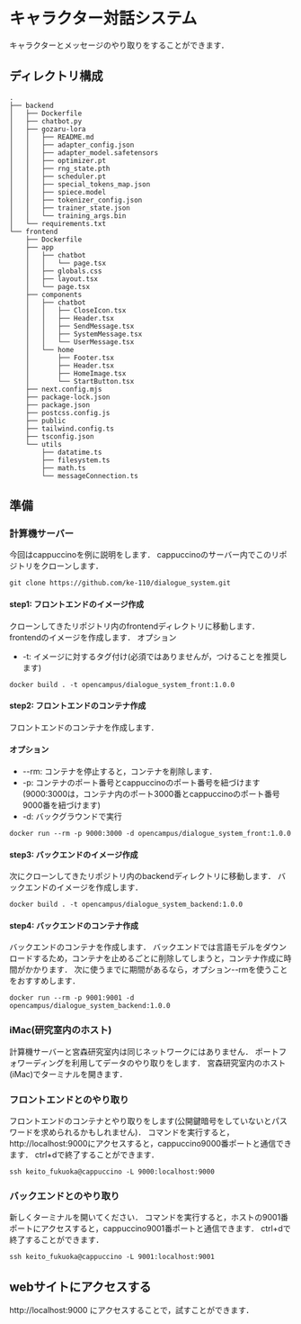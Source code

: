 # キャラクター対話システム
キャラクターとメッセージのやり取りをすることができます．

## ディレクトリ構成
```
.
├── backend
│   ├── Dockerfile
│   ├── chatbot.py
│   ├── gozaru-lora
│   │   ├── README.md
│   │   ├── adapter_config.json
│   │   ├── adapter_model.safetensors
│   │   ├── optimizer.pt
│   │   ├── rng_state.pth
│   │   ├── scheduler.pt
│   │   ├── special_tokens_map.json
│   │   ├── spiece.model
│   │   ├── tokenizer_config.json
│   │   ├── trainer_state.json
│   │   └── training_args.bin
│   └── requirements.txt
└── frontend
    ├── Dockerfile
    ├── app
    │   ├── chatbot
    │   │   └── page.tsx
    │   ├── globals.css
    │   ├── layout.tsx
    │   └── page.tsx
    ├── components
    │   ├── chatbot
    │   │   ├── CloseIcon.tsx
    │   │   ├── Header.tsx
    │   │   ├── SendMessage.tsx
    │   │   ├── SystemMessage.tsx
    │   │   └── UserMessage.tsx
    │   └── home
    │       ├── Footer.tsx
    │       ├── Header.tsx
    │       ├── HomeImage.tsx
    │       └── StartButton.tsx
    ├── next.config.mjs
    ├── package-lock.json
    ├── package.json
    ├── postcss.config.js
    ├── public
    ├── tailwind.config.ts
    ├── tsconfig.json
    └── utils
        ├── datatime.ts
        ├── filesystem.ts
        ├── math.ts
        └── messageConnection.ts
```

## 準備
### 計算機サーバー
今回はcappuccinoを例に説明をします．
cappuccinoのサーバー内でこのリポジトリをクローンします．
```
git clone https://github.com/ke-110/dialogue_system.git
```

#### step1: フロントエンドのイメージ作成
クローンしてきたリポジトリ内のfrontendディレクトリに移動します．
frontendのイメージを作成します．
オプション
- -t: イメージに対するタグ付け(必須ではありませんが，つけることを推奨します)
```
docker build . -t opencampus/dialogue_system_front:1.0.0
```

#### step2: フロントエンドのコンテナ作成
フロントエンドのコンテナを作成します．
#### オプション
- --rm: コンテナを停止すると，コンテナを削除します．
- -p: コンテナのポート番号とcappuccinoのポート番号を紐づけます(9000:3000は，コンテナ内のポート3000番とcappuccinoのポート番号9000番を紐づけます)
- -d: バックグラウンドで実行
```
docker run --rm -p 9000:3000 -d opencampus/dialogue_system_front:1.0.0
```

#### step3: バックエンドのイメージ作成
次にクローンしてきたリポジトリ内のbackendディレクトリに移動します．
バックエンドのイメージを作成します．
```
docker build . -t opencampus/dialogue_system_backend:1.0.0
```

#### step4: バックエンドのコンテナ作成
バックエンドのコンテナを作成します．
バックエンドでは言語モデルをダウンロードするため，コンテナを止めるごとに削除してしまうと，コンテナ作成に時間がかかります．
次に使うまでに期間があるなら，オプション--rmを使うことをおすすめします．
```
docker run --rm -p 9001:9001 -d opencampus/dialogue_system_backend:1.0.0
```

### iMac(研究室内のホスト)
計算機サーバーと宮森研究室内は同じネットワークにはありません．
ポートフォワーディングを利用してデータのやり取りをします．
宮森研究室内のホスト(iMac)でターミナルを開きます．

### フロントエンドとのやり取り
フロントエンドのコンテナとやり取りをします(公開鍵暗号をしていないとパスワードを求められるかもしれません)．
コマンドを実行すると，http://localhost:9000にアクセスすると，cappuccino9000番ポートと通信できます．
ctrl+dで終了することができます．
```
ssh keito_fukuoka@cappuccino -L 9000:localhost:9000
```

### バックエンドとのやり取り
新しくターミナルを開いてください．
コマンドを実行すると，ホストの9001番ポートにアクセスすると，cappuccino9001番ポートと通信できます．
ctrl+dで終了することができます．
```
ssh keito_fukuoka@cappuccino -L 9001:localhost:9001
```

## webサイトにアクセスする
http://localhost:9000 にアクセスすることで，試すことができます．
